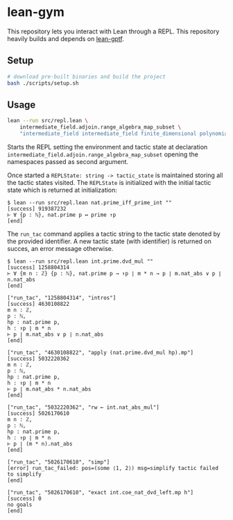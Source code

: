 # lean-gym

This repository lets you interact with Lean through a REPL. This repository heavily builds and
depends on [lean-gptf](https://github.com/jesse-michael-han/lean-gptf).

## Setup

```bash
# download pre-built binaries and build the project
bash ./scripts/setup.sh
```

## Usage

```bash
lean --run src/repl.lean \
    intermediate_field.adjoin.range_algebra_map_subset \
    "intermediate_field intermediate_field finite_dimensional polynomial"
```

Starts the REPL setting the environment and tactic state at declaration
`intermediate_field.adjoin.range_algebra_map_subset` opening the namespaces
passed as second argument.

Once started a `REPLState: string -> tactic_state` is maintained storing all the
tactic states visited. The `REPLState` is initialized with the initial tactic
state which is returned at initialization:

```
$ lean --run src/repl.lean nat.prime_iff_prime_int ""
[success] 919387232
⊢ ∀ {p : ℕ}, nat.prime p ↔ prime ↑p
[end]
```

The `run_tac` command applies a tactic string to the tactic state denoted by the
provided identifier. A new tactic state (with identifier) is returned on succes,
an error message otherwise.

```
$ lean --run src/repl.lean int.prime.dvd_mul ""      
[success] 1258804314
⊢ ∀ {m n : ℤ} {p : ℕ}, nat.prime p → ↑p ∣ m * n → p ∣ m.nat_abs ∨ p ∣ n.nat_abs
[end]

["run_tac", "1258804314", "intros"]
[success] 4630108822
m n : ℤ,
p : ℕ,
hp : nat.prime p,
h : ↑p ∣ m * n
⊢ p ∣ m.nat_abs ∨ p ∣ n.nat_abs
[end]

["run_tac", "4630108822", "apply (nat.prime.dvd_mul hp).mp"]
[success] 5032220362
m n : ℤ,
p : ℕ,
hp : nat.prime p,
h : ↑p ∣ m * n
⊢ p ∣ m.nat_abs * n.nat_abs
[end]

["run_tac", "5032220362", "rw ← int.nat_abs_mul"]
[success] 5026170610
m n : ℤ,
p : ℕ,
hp : nat.prime p,
h : ↑p ∣ m * n
⊢ p ∣ (m * n).nat_abs
[end]

["run_tac", "5026170610", "simp"]
[error] run_tac_failed: pos=(some ⟨1, 2⟩) msg=simplify tactic failed to simplify
[end]

["run_tac", "5026170610", "exact int.coe_nat_dvd_left.mp h"]
[success] 0
no goals
[end]

```

